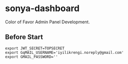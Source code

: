 # sonya-dashboard

Color of Favor Admin Panel Development.

## Before Start

    export JWT_SECRET=TOPSECRET
    export GqMAIL_USERNAME='iyilikrengi.noreply@gmail.com'
    export GMAIL_PASSWORD=''
